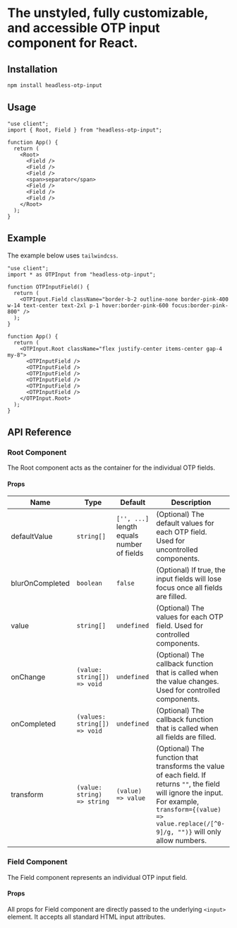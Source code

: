 # The unstyled, fully customizable, and accessible OTP input component for React.

## Installation

```bash
npm install headless-otp-input
```

## Usage

```tsx
"use client";
import { Root, Field } from "headless-otp-input";

function App() {
  return (
    <Root>
      <Field />
      <Field />
      <Field />
      <span>separator</span>
      <Field />
      <Field />
      <Field />
    </Root>
  );
}
```

## Example

The example below uses `tailwindcss`.

```tsx
"use client";
import * as OTPInput from "headless-otp-input";

function OTPInputField() {
  return (
    <OTPInput.Field className="border-b-2 outline-none border-pink-400 w-14 text-center text-2xl p-1 hover:border-pink-600 focus:border-pink-800" />
  );
}

function App() {
  return (
    <OTPInput.Root className="flex justify-center items-center gap-4 my-8">
      <OTPInputField />
      <OTPInputField />
      <OTPInputField />
      <OTPInputField />
      <OTPInputField />
      <OTPInputField />
    </OTPInput.Root>
  );
}
```

## API Reference

### Root Component

The Root component acts as the container for the individual OTP fields.

#### Props

| Name            | Type                         | Default                                    | Description                                                                                                                                                                                                    |
| --------------- | ---------------------------- | ------------------------------------------ | -------------------------------------------------------------------------------------------------------------------------------------------------------------------------------------------------------------- |
| defaultValue    | `string[]`                   | `['', ...]` length equals number of fields | (Optional) The default values for each OTP field. Used for uncontrolled components.                                                                                                                            |
| blurOnCompleted | `boolean`                    | `false`                                    | (Optional) If true, the input fields will lose focus once all fields are filled.                                                                                                                               |
| value           | `string[]`                   | `undefined`                                | (Optional) The values for each OTP field. Used for controlled components.                                                                                                                                      |
| onChange        | `(value: string[]) => void`  | `undefined`                                | (Optional) The callback function that is called when the value changes. Used for controlled components.                                                                                                        |
| onCompleted     | `(values: string[]) => void` | `undefined`                                | (Optional) The callback function that is called when all fields are filled.                                                                                                                                    |
| transform       | `(value: string) => string`  | `(value) => value`                         | (Optional) The function that transforms the value of each field. If returns `""`, the field will ignore the input. For example, `transform={(value) => value.replace(/[^0-9]/g, "")}` will only allow numbers. |

### Field Component

The Field component represents an individual OTP input field.

#### Props

All props for Field component are directly passed to the underlying `<input>` element. It accepts all standard HTML input attributes.
